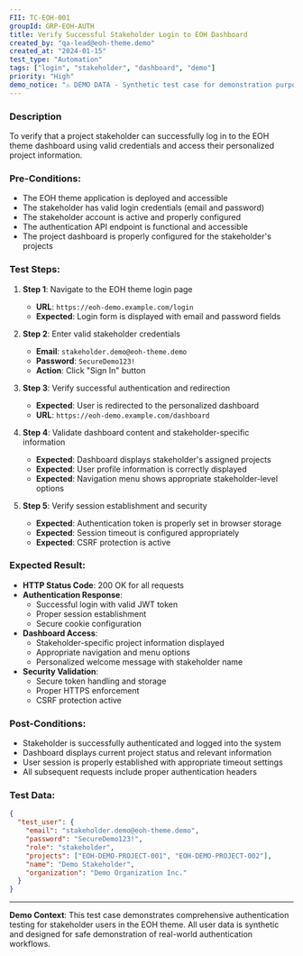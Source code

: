 ```yaml
---
FII: TC-EOH-001
groupId: GRP-EOH-AUTH
title: Verify Successful Stakeholder Login to EOH Dashboard
created_by: "qa-lead@eoh-theme.demo"
created_at: "2024-01-15"
test_type: "Automation"
tags: ["login", "stakeholder", "dashboard", "demo"]
priority: "High"
demo_notice: "⚠️ DEMO DATA - Synthetic test case for demonstration purposes"
---
```


### Description

To verify that a project stakeholder can successfully log in to the EOH theme dashboard using valid credentials and access their personalized project information.

### Pre-Conditions:

- The EOH theme application is deployed and accessible
- The stakeholder has valid login credentials (email and password)
- The stakeholder account is active and properly configured
- The authentication API endpoint is functional and accessible
- The project dashboard is properly configured for the stakeholder's projects

### Test Steps:

1. **Step 1**: Navigate to the EOH theme login page
   - **URL**: `https://eoh-demo.example.com/login`
   - **Expected**: Login form is displayed with email and password fields

2. **Step 2**: Enter valid stakeholder credentials
   - **Email**: `stakeholder.demo@eoh-theme.demo`
   - **Password**: `SecureDemo123!`
   - **Action**: Click "Sign In" button

3. **Step 3**: Verify successful authentication and redirection
   - **Expected**: User is redirected to the personalized dashboard
   - **URL**: `https://eoh-demo.example.com/dashboard`

4. **Step 4**: Validate dashboard content and stakeholder-specific information
   - **Expected**: Dashboard displays stakeholder's assigned projects
   - **Expected**: User profile information is correctly displayed
   - **Expected**: Navigation menu shows appropriate stakeholder-level options

5. **Step 5**: Verify session establishment and security
   - **Expected**: Authentication token is properly set in browser storage
   - **Expected**: Session timeout is configured appropriately
   - **Expected**: CSRF protection is active

### Expected Result:

- **HTTP Status Code**: 200 OK for all requests
- **Authentication Response**: 
  - Successful login with valid JWT token
  - Proper session establishment
  - Secure cookie configuration
- **Dashboard Access**:
  - Stakeholder-specific project information displayed
  - Appropriate navigation and menu options
  - Personalized welcome message with stakeholder name
- **Security Validation**:
  - Secure token handling and storage
  - Proper HTTPS enforcement
  - CSRF protection active

### Post-Conditions:

- Stakeholder is successfully authenticated and logged into the system
- Dashboard displays current project status and relevant information
- User session is properly established with appropriate timeout settings
- All subsequent requests include proper authentication headers

### Test Data:

```json
{
  "test_user": {
    "email": "stakeholder.demo@eoh-theme.demo",
    "password": "SecureDemo123!",
    "role": "stakeholder",
    "projects": ["EOH-DEMO-PROJECT-001", "EOH-DEMO-PROJECT-002"],
    "name": "Demo Stakeholder",
    "organization": "Demo Organization Inc."
  }
}
```

---
**Demo Context**: This test case demonstrates comprehensive authentication testing for stakeholder users in the EOH theme. All user data is synthetic and designed for safe demonstration of real-world authentication workflows.
